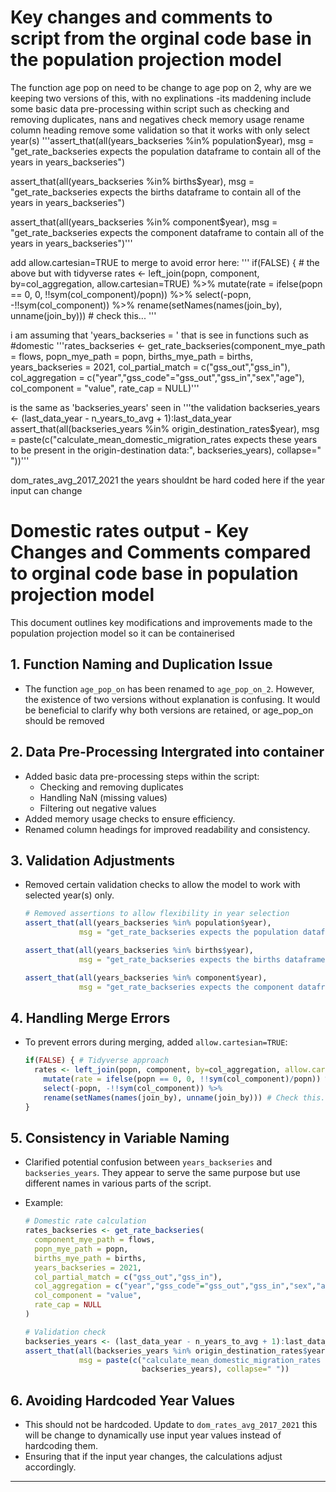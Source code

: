 # Key changes and comments to script from the orginal code base in the population projection model

The function age pop on need to be change to age pop on 2, why are we keeping two versions of this, with no explinations -its maddening
include some basic data pre-processing within script such as checking and
removing duplicates, nans and negatives
check memory usage
rename column heading
remove some validation so that it works with only select year(s)
  '''assert_that(all(years_backseries %in% population$year),
              msg = "get_rate_backseries expects the population dataframe to contain all of the years in years_backseries")
  
  assert_that(all(years_backseries %in% births$year),
              msg = "get_rate_backseries expects the births dataframe to contain all of the years in years_backseries")
  
  assert_that(all(years_backseries %in% component$year),
              msg = "get_rate_backseries expects the component dataframe to contain all of the years in years_backseries")'''

add allow.cartesian=TRUE to merge to avoid error here:
 ''' if(FALSE) { # the above but with tidyverse
    rates <- left_join(popn, component, by=col_aggregation, allow.cartesian=TRUE) %>%
      mutate(rate = ifelse(popn == 0, 0, !!sym(col_component)/popn)) %>%
      select(-popn, -!!sym(col_component)) %>%
      rename(setNames(names(join_by), unname(join_by))) # check this... '''
  

i am assuming that 'years_backseries = ' that is see in functions such as 
#domestic
'''rates_backseries <- get_rate_backseries(component_mye_path = flows,
                                        popn_mye_path = popn,
                                        births_mye_path = births,
                                        years_backseries = 2021,
                                        col_partial_match = c("gss_out","gss_in"),
                                        col_aggregation = c("year","gss_code"="gss_out","gss_in","sex","age"),
                                        col_component = "value",
                                        rate_cap = NULL)'''

is the same as 'backseries_years' seen in '''the validation backseries_years <- (last_data_year - n_years_to_avg + 1):last_data_year
  assert_that(all(backseries_years %in% origin_destination_rates$year),
              msg = paste(c("calculate_mean_domestic_migration_rates expects these years to be present in the origin-destination data:",
                            backseries_years), collapse=" "))'''

dom_rates_avg_2017_2021 the years shouldnt be hard coded here if the year input can change 


# Domestic rates output - Key Changes and Comments compared to orginal code base in population projection model

This document outlines key modifications and improvements made to the population projection model so it can be containerised

## 1. Function Naming and Duplication Issue

- The function `age_pop_on` has been renamed to `age_pop_on_2`. However, the existence of two versions without explanation is confusing. It would be beneficial to clarify why both versions are retained, or age_pop_on should be removed 

## 2. Data Pre-Processing Intergrated into container 

- Added basic data pre-processing steps within the script:
  - Checking and removing duplicates
  - Handling NaN (missing values)
  - Filtering out negative values
- Added memory usage checks to ensure efficiency.
- Renamed column headings for improved readability and consistency.

## 3. Validation Adjustments

- Removed certain validation checks to allow the model to work with selected year(s) only.
  ```r
  # Removed assertions to allow flexibility in year selection
  assert_that(all(years_backseries %in% population$year),
              msg = "get_rate_backseries expects the population dataframe to contain all of the years in years_backseries")

  assert_that(all(years_backseries %in% births$year),
              msg = "get_rate_backseries expects the births dataframe to contain all of the years in years_backseries")

  assert_that(all(years_backseries %in% component$year),
              msg = "get_rate_backseries expects the component dataframe to contain all of the years in years_backseries")
  ```

## 4. Handling Merge Errors

- To prevent errors during merging, added `allow.cartesian=TRUE`:
  ```r
  if(FALSE) { # Tidyverse approach
    rates <- left_join(popn, component, by=col_aggregation, allow.cartesian=TRUE) %>%
      mutate(rate = ifelse(popn == 0, 0, !!sym(col_component)/popn)) %>%
      select(-popn, -!!sym(col_component)) %>%
      rename(setNames(names(join_by), unname(join_by))) # Check this...
  }
  ```

## 5. Consistency in Variable Naming

- Clarified potential confusion between `years_backseries` and `backseries_years`. They appear to serve the same purpose but use different names in various parts of the script.
- Example:
  ```r
  # Domestic rate calculation
  rates_backseries <- get_rate_backseries(
    component_mye_path = flows,
    popn_mye_path = popn,
    births_mye_path = births,
    years_backseries = 2021,
    col_partial_match = c("gss_out","gss_in"),
    col_aggregation = c("year","gss_code"="gss_out","gss_in","sex","age"),
    col_component = "value",
    rate_cap = NULL
  )
  ```

  ```r
  # Validation check
  backseries_years <- (last_data_year - n_years_to_avg + 1):last_data_year
  assert_that(all(backseries_years %in% origin_destination_rates$year),
              msg = paste(c("calculate_mean_domestic_migration_rates expects these years to be present in the origin-destination data:",
                            backseries_years), collapse=" "))
  ```

## 6. Avoiding Hardcoded Year Values

-   This should not be hardcoded. Update to `dom_rates_avg_2017_2021` this will be change to dynamically use input year values instead of hardcoding them.
- Ensuring that if the input year changes, the calculations adjust accordingly.

---

